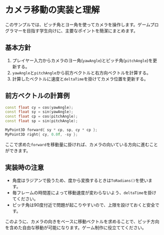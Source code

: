 # カメラ移動の実装と理解

このサンプルでは、ピッチ角とヨー角を使ってカメラを操作します。ゲームプログラマーを目指す学生向けに、主要なポイントを簡潔にまとめます。

## 基本方針

1. プレイヤー入力からカメラのヨー角(`yawAngle`)とピッチ角(`pitchAngle`)を更新する。
2. `yawAngle`と`pitchAngle`から前方ベクトルと右方向ベクトルを計算する。
3. 計算したベクトルに速度と`deltaTime`を掛けてカメラ位置を更新する。

## 前方ベクトルの計算例

```cpp
const float cy = cos(yawAngle);
const float sy = sin(yawAngle);
const float cp = cos(pitchAngle);
const float sp = sin(pitchAngle);

MyPoint3D forward{ sy * cp, sp, cy * cp };
MyPoint3D right{ cy, 0.0f, -sy };
```

ここで求めた`forward`を移動量に掛ければ、カメラの向いている方向に進むことができます。

## 実装時の注意

- 角度はラジアンで扱うため、度から変換するときは`ToRadians()`を使います。
- 毎フレームの時間差によって移動速度が変わらないよう、`deltaTime`を掛けてください。
- ピッチ角は90度付近で問題が起こりやすいので、上限を設けておくと安全です。

このように、カメラの向きをベースに移動ベクトルを求めることで、ピッチ方向を含めた自由な移動が可能になります。ゲーム制作に役立ててください。

